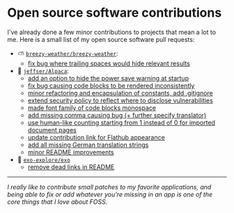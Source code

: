 # Open source software contributions

I've already done a few minor contributions to projects that mean a lot to me.
Here is a small list of my open source software pull requests:

- ⛅ [`breezy-weather/breezy-weather`](https://github.com/breezy-weather/breezy-weather):
    - [fix bug where trailing spaces would hide relevant results](https://github.com/breezy-weather/breezy-weather/pull/1210)
- 🦙 [`jeffser/Alpaca`](https://github.com/Jeffser/Alpaca):
    - [add an option to hide the power save warning at startup](https://github.com/Jeffser/Alpaca/pull/282)
    - [fix bug causing code blocks to be rendered inconsistently](https://github.com/Jeffser/Alpaca/pull/530)
    - [minor refactoring and encapsulation of constants, add .gitignore](https://github.com/Jeffser/Alpaca/pull/570)
    - [extend security policy to reflect where to disclose vulnerabilities](https://github.com/Jeffser/Alpaca/pull/527)
    - [made font family of code blocks monospace](https://github.com/Jeffser/Alpaca/pull/284)
    - [add missing comma causing bug (+ further specify translator)](https://github.com/Jeffser/Alpaca/pull/529)
    - [use human-like counting starting from 1 instead of 0 for imported document pages](https://github.com/Jeffser/Alpaca/pull/544)
    - [update contribution link for Flathub appearance](https://github.com/Jeffser/Alpaca/pull/547)
    - [add all missing German translation strings](https://github.com/Jeffser/Alpaca/pull/516)
    - [minor README improvements](https://github.com/Jeffser/Alpaca/pull/546)
 - 🔭 [`exo-explore/exo`](https://github.com/exo-explore/exo)
    - [remove dead links in README](https://github.com/exo-explore/exo/pull/753)

---

*I really like to contribute small patches to my favorite applications, and being able to fix or add whatever you're missing in an app is one of the core things that I love about FOSS.*
